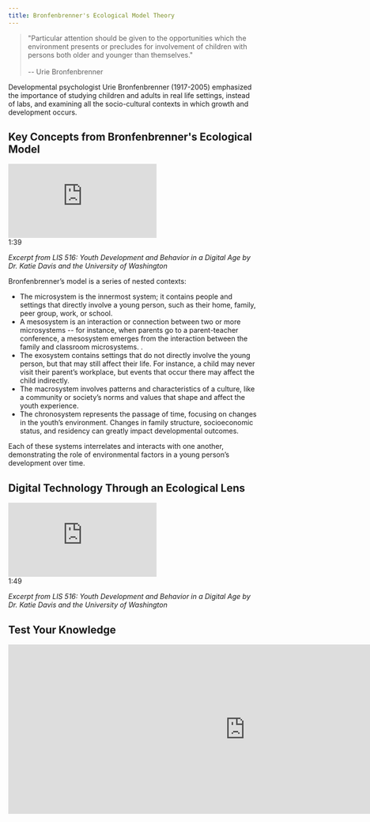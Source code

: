 ```yaml
---
title: Bronfenbrenner's Ecological Model Theory
---
```


> "Particular attention should be given to the opportunities which the environment presents or precludes for involvement of children with persons both older and younger than themselves." <br/><br/>-- Urie Bronfenbrenner

Developmental psychologist Urie Bronfenbrenner (1917-2005) emphasized the importance of studying children and adults in real life settings, instead of labs, and examining all the socio-cultural contexts in which growth and development occurs.

## Key Concepts from Bronfenbrenner's Ecological Model

<iframe src="https://www.youtube.com/embed/kuso4lkb4UI" frameborder="0" allow="autoplay; encrypted-media" allowfullscreen></iframe>
<div class="videotime" style="float:none;">1:39</div>

*Excerpt from LIS 516: Youth Development and Behavior in a Digital Age by Dr. Katie Davis and the University of Washington*

Bronfenbrenner’s model is a series of nested contexts:
* The microsystem is the innermost system; it contains people and settings that directly involve a young person, such as their home, family, peer group, work, or school.
* A mesosystem is an interaction or connection between two or more microsystems -- for instance, when parents go to a parent-teacher conference, a mesosystem emerges from the interaction between the family and classroom microsystems. .
* The exosystem contains settings that do not directly involve the young person, but that may still affect their life. For instance, a child may never visit their parent’s workplace, but events that occur there may affect the child indirectly.
* The macrosystem involves patterns and characteristics of a culture, like a community or society’s norms and values that shape and affect the youth experience.
* The chronosystem represents the passage of time, focusing on changes in the youth’s environment. Changes in family structure, socioeconomic status, and residency can greatly impact developmental outcomes.

Each of these systems interrelates and interacts with one another, demonstrating the role of environmental factors in a young person’s development over time.

## Digital Technology Through an Ecological Lens


<iframe src="https://www.youtube.com/embed/o2_jcLEF1Kg" frameborder="0" allow="autoplay; encrypted-media" allowfullscreen></iframe>
<div class="videotime" style="float:none;">1:49</div>

*Excerpt from LIS 516: Youth Development and Behavior in a Digital Age by Dr. Katie Davis and the University of Washington*


## Test Your Knowledge

<iframe src="https://connectedlib.ischool.uw.edu/wp-admin/admin-ajax.php?action=h5p_embed&id=9" width="958" height="343" frameborder="0" allowfullscreen="allowfullscreen" title="Bronfenbrenner"></iframe><script src="https://connectedlib.ischool.uw.edu/wp-content/plugins/h5p/h5p-php-library/js/h5p-resizer.js" charset="UTF-8"></script>
